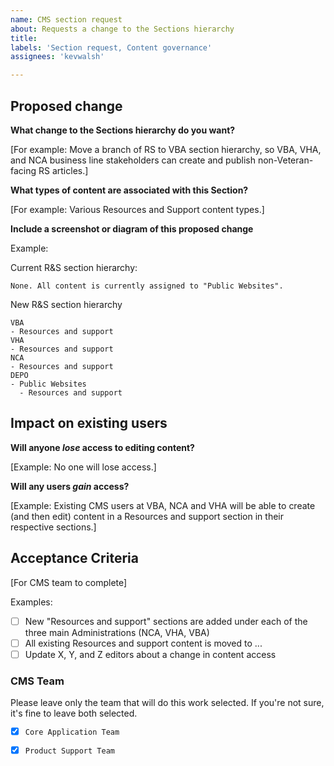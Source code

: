 ```yaml
---
name: CMS section request
about: Requests a change to the Sections hierarchy
title: 
labels: 'Section request, Content governance'
assignees: 'kevwalsh'

---
```


## Proposed change

**What change to the Sections hierarchy do you want?** 

[For example: Move a branch of RS to VBA section hierarchy, so VBA, VHA, and NCA business line stakeholders can create and publish non-Veteran-facing RS articles.]


**What types of content are associated with this Section?**

[For example: Various Resources and Support content types.]

**Include a screenshot or diagram of this proposed change**

Example: 

Current R&S section hierarchy:  

```
None. All content is currently assigned to "Public Websites". 
```

New R&S section hierarchy

```
VBA
- Resources and support
VHA
- Resources and support
NCA
- Resources and support
DEPO 
- Public Websites
  - Resources and support
```



## Impact on existing users 

**Will anyone _lose_ access to editing content?**

[Example: No one will lose access.]

**Will any users _gain_ access?**

[Example: Existing CMS users at VBA, NCA and VHA will be able to create (and then edit) content in a Resources and support section in their respective sections.]


## Acceptance Criteria
[For CMS team to complete]

Examples: 
- [ ] New "Resources and support" sections are added under each of the three main Administrations (NCA, VHA, VBA)
- [ ] All existing Resources and support content is moved to ...
- [ ] Update X, Y, and Z editors about a change in content access

### CMS Team

Please leave only the team that will do this work selected. If you're not sure, it's fine to leave both selected.

- [x] `Core Application Team`
- [x] `Product Support Team`

